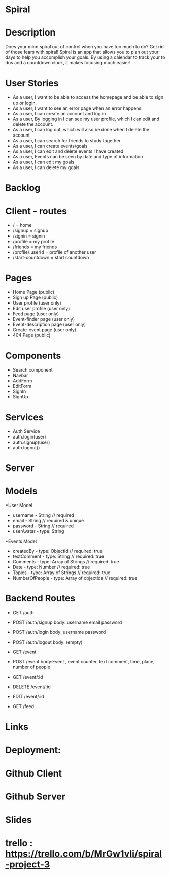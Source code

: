 #  Spiral  #

# Description
 Does your mind spiral out of control when you have too much to do? Get rid of those fears with spiral! Spiral is an app that allows you to plan out your days to help you accomplish your goals. By using a calendar to track your to dos and a countdown clock, it makes focusing much easier!

# User Stories

* As a user, I want to be able to access the homepage and be able to sign up or login.
* As a user, I want to see an error page when an error happens.
* As a user, I can create an account and log in
* As a user, By logging in I can see my user profile, which I can edit and delete the account.
* As a user, I can log out, which will also be done when I delete the account
* As a user, I can search for friends to study together
* As a user, I can create events/goals
* As a user, I can edit and delete events I have created
* As a user, Events can be seen by date and type of information
* As a user, I can edit my goals
* As a user, I can delete my goals


# Backlog


# Client - routes
* / = home
* /signup = signup
* /signin = signin
* /profile = my profile
* /friends = my friends
* /profile/:userId = profile of another user
* /start-countdown = start countdown
  
  
 # Pages
*  Home Page (public)
* Sign up Page (public)
* User profile (user only)
* Edit user profile (user only)
* Feed page (user only)
* Event-finder page (user only)
* Event-description page (user only)
* Create-event page (user only)
* 404 Page (public)

# Components
* Search component
* Navbar
* AddForm
* EditForm
* SignIn
* SignUp

# Services
* Auth Service
* auth.login(user)
* auth.signup(user)
* auth.logout()

# Server

# Models

*User Model
* username - String // required
* email - String // required & unique
* password - String // required
* userAvatar - type: String

*Events Model
* createdBy - type: ObjectId // required: true
* textComment - type: String // required: true
* Comments - type: Array of Strings // required: true
* Date - type: Number // required: true
* Topics - type: Array of Strings // required: true
* NumberOfPeople - type: Array of objectIds // required: true

# Backend Routes
* GET /auth

* POST /auth/signup body: username email password

* POST /auth/login body: username password

* POST /auth/logout body: (empty)

* GET /event

* POST /event body:Event , event counter, text comment, time, place, number of people

* GET /event/:id

* DELETE /event/:id

* EDIT /event/:id

* GET /feed

# Links

# Deployment: 

# Github Client

# Github Server

# Slides

# trello : https://trello.com/b/MrGw1vIi/spiral-project-3 
